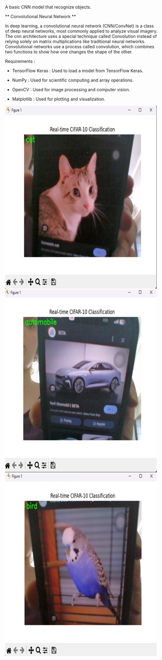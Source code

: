 A basic CNN model that recognize objects. 

** Convolutional Neural Network **

   In deep learning, a convolutional neural network (CNN/ConvNet) is a class of deep neural networks, most commonly applied to analyze visual imagery. The cnn architecture uses a special technique called Convolution instead of relying solely on matrix multiplications like traditional neural networks. Convolutional networks use a process called convolution, which combines two functions to show how one changes the shape of the other.

Requirements : 

* TensorFlow Keras : Used to load a model from TensorFlow Keras.

* NumPy :  Used for scientific computing and array operations.

* OpenCV : Used for image processing and computer vision.

* Matplotlib : Used for plotting and visualization.

<div>
  <img src="https://github.com/imelisa1/cnn_model/blob/main/screenshots/cat.png" title="Cat alt="Cat" width="500" height="600"/>&nbsp;
  <img src="https://github.com/imelisa1/cnn_model/blob/main/screenshots/automobile.png" title="Automobile" alt="Automobile" width="500" height="600"/>&nbsp;
  <img src="https://github.com/imelisa1/cnn_model/blob/main/screenshots/bird.png" title="Bird" alt="Bird" width="500" height="600"/>&nbsp;
</div>
